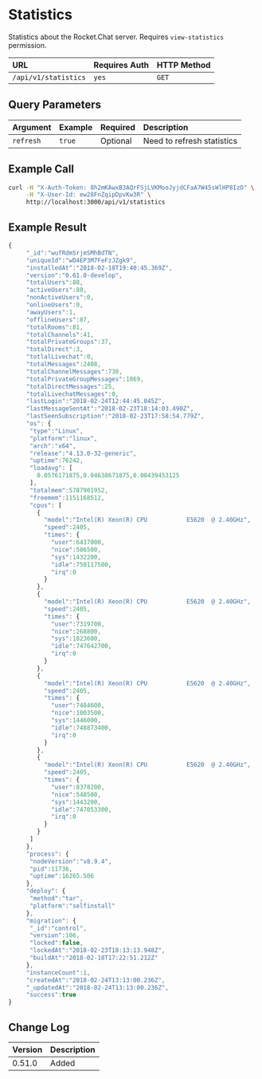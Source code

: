# Statistics

Statistics about the Rocket.Chat server. Requires `view-statistics` permission.

| URL | Requires Auth | HTTP Method |
| :--- | :--- | :--- |
| `/api/v1/statistics` | `yes` | `GET` |

## Query Parameters

| Argument | Example | Required | Description |
| :--- | :--- | :--- | :--- |
| `refresh` | `true` | Optional | Need to refresh statistics |

## Example Call

```bash
curl -H "X-Auth-Token: 8h2mKAwxB3AQrFSjLVKMooJyjdCFaA7W45sWlHP8IzO" \
     -H "X-User-Id: ew28FnZqipDpvKw3R" \
     http://localhost:3000/api/v1/statistics
```

## Example Result

```javascript
{
     "_id":"wufRdmSrjmSMhBdTN",
     "uniqueId":"wD4EP3M7FeFzJZgk9",
     "installedAt":"2018-02-18T19:40:45.369Z",
     "version":"0.61.0-develop",
     "totalUsers":88,
     "activeUsers":88,
     "nonActiveUsers":0,
     "onlineUsers":0,
     "awayUsers":1,
     "offlineUsers":87,
     "totalRooms":81,
     "totalChannels":41,
     "totalPrivateGroups":37,
     "totalDirect":3,
     "totlalLivechat":0,
     "totalMessages":2408,
     "totalChannelMessages":730,
     "totalPrivateGroupMessages":1869,
     "totalDirectMessages":25,
     "totalLivechatMessages":0,
     "lastLogin":"2018-02-24T12:44:45.045Z",
     "lastMessageSentAt":"2018-02-23T18:14:03.490Z",
     "lastSeenSubscription":"2018-02-23T17:58:54.779Z",
     "os": {
      "type":"Linux",
      "platform":"linux",
      "arch":"x64",
      "release":"4.13.0-32-generic",
      "uptime":76242,
      "loadavg": [
        0.0576171875,0.04638671875,0.00439453125
      ],
      "totalmem":5787901952,
      "freemem":1151168512,
      "cpus": [
        {
          "model":"Intel(R) Xeon(R) CPU           E5620  @ 2.40GHz",
          "speed":2405,
          "times": {
            "user":6437000,
            "nice":586500,
            "sys":1432200,
            "idle":750117500,
            "irq":0
          }
        },
        {
          "model":"Intel(R) Xeon(R) CPU           E5620  @ 2.40GHz",
          "speed":2405,
          "times": {
            "user":7319700,
            "nice":268800,
            "sys":1823600,
            "idle":747642700,
            "irq":0
          }
        },
        {
          "model":"Intel(R) Xeon(R) CPU           E5620  @ 2.40GHz",
          "speed":2405,
          "times": {
            "user":7484600,
            "nice":1003500,
            "sys":1446000,
            "idle":748873400,
            "irq":0
          }
        },
        {
          "model":"Intel(R) Xeon(R) CPU           E5620  @ 2.40GHz",
          "speed":2405,
          "times": {
            "user":8378200,
            "nice":548500,
            "sys":1443200,
            "idle":747053300,
            "irq":0
          }
        }
      ]
     },
     "process": {
      "nodeVersion":"v8.9.4",
      "pid":11736,
      "uptime":16265.506
     },
     "deploy": {
      "method":"tar",
      "platform":"selfinstall"
     },
     "migration": {
      "_id":"control",
      "version":106,
      "locked":false,
      "lockedAt":"2018-02-23T18:13:13.948Z",
      "buildAt":"2018-02-18T17:22:51.212Z"
     },
     "instanceCount":1,
     "createdAt":"2018-02-24T13:13:00.236Z",
     "_updatedAt":"2018-02-24T13:13:00.236Z",
     "success":true
}
```

## Change Log

| Version | Description |
| :--- | :--- |
| 0.51.0 | Added |

